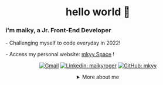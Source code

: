 <h1 align="center">hello world 👋</h1>
<h3 align="left">i'm maiky, a Jr. Front-End Developer</h3>


<p>- Challenging myself to code everyday in 2022! </p>
<p>- Access my personal website: <a rel="noreferrer" href="https://mkyyspace.vercel.app" target="blank">mkyy Space</a> !</p>
<div align='center'>
  
[![Gmail](https://img.shields.io/twitter/url?label=email&logo=gmail&style=social&url=http%3A%2F%2Fmailto%3Amaikyrg9%40gmail.com)](mailto:maikyrg9@gmail.com)
[![Linkedin: maikyroger](https://img.shields.io/badge/-maikyroger-blue?style=flat-square&logo=Linkedin&logoColor=white&link=https://www.linkedin.com/in/maikyroger/)](https://www.linkedin.com/in/maikyroger/)
[![GitHub: mkyy](https://img.shields.io/github/followers/mkyy?label=follow&style=social)](https://github.com/mkyy)
  
<details>
  <summary>More about me </summary>
<p align="center"><img align="center" src="https://github-readme-stats.vercel.app/api/top-langs?username=mkyy&show_icons=true&locale=en&layout=compact"alt="mkyy"/></p> 
  
<h3 align="center">Languages and Tools:</h3>
<p align="center"> <a href="https://www.w3schools.com/css/" target="_blank" rel="noreferrer"> <img src="https://raw.githubusercontent.com/devicons/devicon/master/icons/css3/css3-original-wordmark.svg" alt="css3" width="40" height="40"/> </a> <a href="https://git-scm.com/" target="_blank" rel="noreferrer"> <img src="https://www.vectorlogo.zone/logos/git-scm/git-scm-icon.svg" alt="git" width="40" height="40"/> </a> <a href="https://www.w3.org/html/" target="_blank" rel="noreferrer"> <img src="https://raw.githubusercontent.com/devicons/devicon/master/icons/html5/html5-original-wordmark.svg" alt="html5" width="40" height="40"/> </a> <a href="https://developer.mozilla.org/en-US/docs/Web/JavaScript" target="_blank" rel="noreferrer"> <img src="https://raw.githubusercontent.com/devicons/devicon/master/icons/javascript/javascript-original.svg" alt="javascript" width="40" height="40"/> </a> <a href="https://www.linux.org/" target="_blank" rel="noreferrer"> <img src="https://raw.githubusercontent.com/devicons/devicon/master/icons/linux/linux-original.svg" alt="linux" width="40" height="40"/> </a> <a href="https://reactjs.org/" target="_blank" rel="noreferrer"> <img src="https://raw.githubusercontent.com/devicons/devicon/master/icons/react/react-original-wordmark.svg" alt="react" width="40" height="40"/> </a> <a href="https://www.typescriptlang.org/" target="_blank" rel="noreferrer"> <img src="https://raw.githubusercontent.com/devicons/devicon/master/icons/typescript/typescript-original.svg" alt="typescript" width="40" height="40"/> </a> </p>
</details>



</div>

